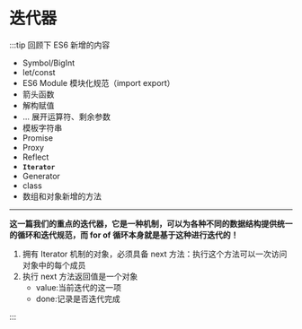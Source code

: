 # 迭代器

:::tip
回顾下 ES6 新增的内容

- Symbol/BigInt
- let/const
- ES6 Module 模块化规范（import export）
- 箭头函数
- 解构赋值
- ... 展开运算符、剩余参数
- 模板字符串
- Promise
- Proxy
- Reflect
- **`Iterator`**
- Generator
- class
- 数组和对象新增的方法

---

**这一篇我们的重点的迭代器，它是一种机制，可以为各种不同的数据结构提供统一的循环和迭代规范，而 for of 循环本身就是基于这种进行迭代的！**

1. 拥有 Iterator 机制的对象，必须具备 next 方法：执行这个方法可以一次访问对象中的每个成员
2. 执行 next 方法返回值是一个对象
   - value:当前迭代的这一项
   - done:记录是否迭代完成

:::
